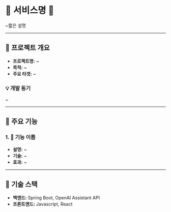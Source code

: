 # 🎉 서비스명 🎉

~짧은 설명

---

## 📌 프로젝트 개요

- **프로젝트명:** ~
- **목적:** ~
- **주요 타겟:** ~

### 💡 개발 동기

~

---

## 🌟 주요 기능

### 1. 💬 기능 이름

- **설명:** ~
- **기술:** ~
- **효과:** ~

---

## 🔧 기술 스택

- **백엔드:** Spring Boot, OpenAI Assistant API
- **프론트엔드:** Javascript, React
